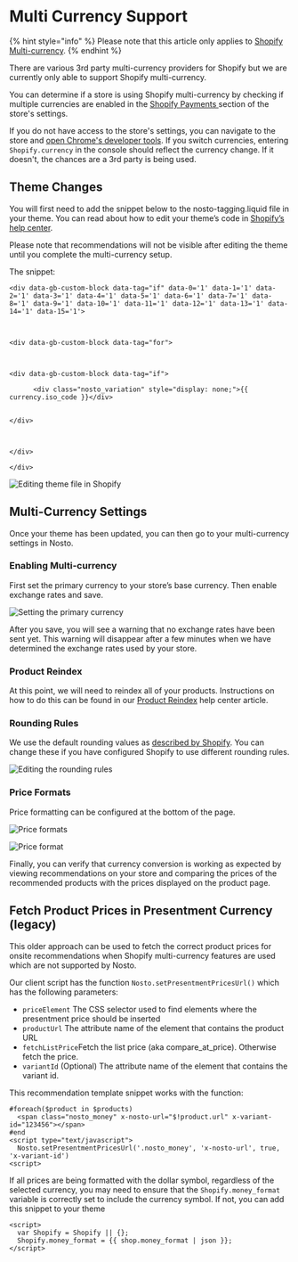 # Multi Currency Support

{% hint style="info" %}
Please note that this article only applies to [Shopify Multi-currency](https://help.shopify.com/en/manual/payments/shopify-payments/multi-currency).
{% endhint %}

There are various 3rd party multi-currency providers for Shopify but we are currently only able to support Shopify multi-currency.

You can determine if a store is using Shopify multi-currency by checking if multiple currencies are enabled in the [Shopify Payments ](https://help.shopify.com/en/manual/payments/shopify-payments/multi-currency/setup)section of the store's settings.

If you do not have access to the store's settings, you can navigate to the store and [open Chrome's developer tools](https://developers.google.com/web/tools/chrome-devtools#open). If you switch currencies, entering `Shopify.currency` in the console should reflect the currency change. If it doesn't, the chances are a 3rd party is being used.

## Theme Changes

You will first need to add the snippet below to the nosto-tagging.liquid file in your theme. You can read about how to edit your theme’s code in [Shopify’s help center](https://help.shopify.com/en/manual/using-themes/change-the-layout/theme-code).

Please note that recommendations will not be visible after editing the theme until you complete the multi-currency setup.

The snippet:

```
<div data-gb-custom-block data-tag="if" data-0='1' data-1='1' data-2='1' data-3='1' data-4='1' data-5='1' data-6='1' data-7='1' data-8='1' data-9='1' data-10='1' data-11='1' data-12='1' data-13='1' data-14='1' data-15='1'>

  

<div data-gb-custom-block data-tag="for">

    

<div data-gb-custom-block data-tag="if">

      <div class="nosto_variation" style="display: none;">{{ currency.iso_code }}</div>
    

</div>

  

</div>

</div>
```

![Editing theme file in Shopify](https://user-images.githubusercontent.com/22770093/70220546-6f934880-174f-11ea-812d-94356e47ae36.png)

## Multi-Currency Settings

Once your theme has been updated, you can then go to your multi-currency settings in Nosto.

### Enabling Multi-currency

First set the primary currency to your store’s base currency. Then enable exchange rates and save.

![Setting the primary currency](https://user-images.githubusercontent.com/22770093/70220552-7457fc80-174f-11ea-93ae-908140bf5952.png)

After you save, you will see a warning that no exchange rates have been sent yet. This warning will disappear after a few minutes when we have determined the exchange rates used by your store.

### Product Reindex

At this point, we will need to reindex all of your products. Instructions on how to do this can be found in our [Product Reindex](https://help.nosto.com/en/articles/617677-tools-product-reindex-update) help center article.

### Rounding Rules

We use the default rounding values as [described by Shopify](https://help.shopify.com/en/manual/payments/shopify-payments/multi-currency/conversions). You can change these if you have configured Shopify to use different rounding rules.

![Editing the rounding rules](https://user-images.githubusercontent.com/22770093/70220567-7a4ddd80-174f-11ea-8406-36dbc3923b9a.png)

### Price Formats

Price formatting can be configured at the bottom of the page.

![Price formats](https://user-images.githubusercontent.com/22770093/70220575-7cb03780-174f-11ea-83cb-cd21e14e19eb.png)

![Price format](https://user-images.githubusercontent.com/22770093/70220589-80dc5500-174f-11ea-8864-1caef3e7613b.png)

Finally, you can verify that currency conversion is working as expected by viewing recommendations on your store and comparing the prices of the recommended products with the prices displayed on the product page.

## Fetch Product Prices in Presentment Currency (legacy)

This older approach can be used to fetch the correct product prices for onsite recommendations when Shopify multi-currency features are used which are not supported by Nosto.

Our client script has the function `Nosto.setPresentmentPricesUrl()` which has the following parameters:

* `priceElement` The CSS selector used to find elements where the presentment price should be inserted
* `productUrl` The attribute name of the element that contains the product URL
* `fetchListPrice`Fetch the list price (aka compare\_at\_price). Otherwise fetch the price.
* `variantId`  (Optional) The attribute name of the element that contains the variant id.

This recommendation template snippet works with the function:

```
#foreach($product in $products)
  <span class="nosto_money" x-nosto-url="$!product.url" x-variant-id="123456"></span>
#end
<script type="text/javascript">
  Nosto.setPresentmentPricesUrl('.nosto_money', 'x-nosto-url', true, 'x-variant-id')
<script>
```

If all prices are being formatted with the dollar symbol, regardless of the selected currency, you may need to ensure that the `Shopify.money_format` variable is correctly set to include the currency symbol. If not, you can add this snippet to your theme

```
<script>
  var Shopify = Shopify || {};
  Shopify.money_format = {{ shop.money_format | json }};
</script>
```
